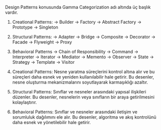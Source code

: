 Design Patterns konusunda Gamma Categorization adı altında üç başlık vardır.
1. Creational Patterns:
    -> Builder
    -> Factory
    -> Abstract Factory
    -> Prototype
    -> Singleton
2. Structural Patterns:
    -> Adapter
    -> Bridge
    -> Composite
    -> Decorator
    -> Facade
    -> Flyweight
    -> Proxy
3. Behavioral Patterns
    -> Chain of Responsibility
    -> Command
    -> Interpreter 
    -> Iterator 
    -> Mediator 
    -> Memento 
    -> Observer 
    -> State 
    -> Strategy 
    -> Template 
    -> Visitor 

1. Creational Patterns: Nesne yaratma süreçlerini kontrol altına alır ve bu süreçleri daha esnek ve yeniden kullanılabilir hale getirir.
Bu desenler, nesne oluşturma mekanizmalarını soyutlayarak karmaşıklığı azaltır.

2. Structural Patterns: Sınıflar ve nesneler arasındaki yapısal ilişkileri düzenler.
Bu desenler, nesnelerin veya sınıfların bir araya getirilmesini kolaylaştırır.

3. Behavioral Patterns: Sınıflar ve nesneler arasındaki iletişim ve sorumluluk dağılımını ele alır.
Bu desenler, algoritma ve akış kontrolünü daha esnek ve yönetilebilir hale getirir.
